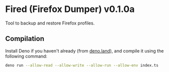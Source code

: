 # Fired (Firefox Dumper) v0.1.0a
Tool to backup and restore Firefox profiles.
## Compilation
Install Deno if you haven't already (from [deno.land](https://deno.land)), and compile it using the following command:
```bash
deno run --allow-read --allow-write --allow-run --allow-env index.ts
```